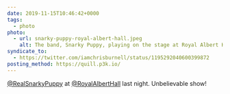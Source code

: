 ```yaml
---
date: 2019-11-15T10:46:42+0000
tags:
  - photo
photo:
  - url: snarky-puppy-royal-albert-hall.jpeg
    alt: The band, Snarky Puppy, playing on the stage at Royal Albert Hall.
syndicate_to:
  - https://twitter.com/iamchrisburnell/status/1195292040600399872
posting_method: https://quill.p3k.io/
---
```


<a href="https://twitter.com/RealSnarkyPuppy">@RealSnarkyPuppy</a> at <a href="https://twitter.com/RoyalAlbertHall">@RoyalAlbertHall</a> last night. Unbelievable show!
